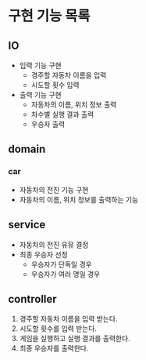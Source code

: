 # 구현 기능 목록
## IO
- 입력 기능 구현
  - 경주할 자동차 이름을 입력
  - 시도할 횟수 입력
- 출력 기능 구현
  - 자동차의 이름, 위치 정보 출력
  - 차수별 실행 결과 출력
  - 우승자 출력

## domain
### car
  - 자동차의 전진 기능 구현
  - 자동차의 이름, 위치 정보를 출력하는 기능

## service
- 자동차의 전진 유뮤 결정
- 최종 우승자 선정
   - 우승자가 단독일 경우
   - 우승자가 여러 명일 경우

## controller
1. 경주할 자동차 이름을 입력 받는다.
2. 시도할 횟수를 입력 받는다.
3. 게임을 실행하고 실행 결과를 출력한다.
4. 최종 우승자를 출력한다.
